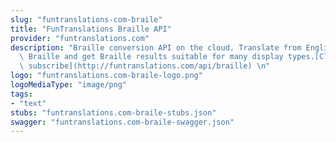 ```yaml
---
slug: "funtranslations-com-braile"
title: "FunTranslations Braille API"
provider: "funtranslations.com"
description: "Braille conversion API on the cloud. Translate from English text to\
  \ Braille and get Braille results suitable for many display types.[Click here to\
  \ subscribe](http://funtranslations.com/api/braille) \n"
logo: "funtranslations.com-braile-logo.png"
logoMediaType: "image/png"
tags:
- "text"
stubs: "funtranslations.com-braile-stubs.json"
swagger: "funtranslations.com-braile-swagger.json"
---
```

